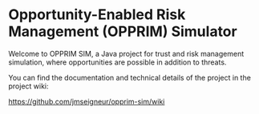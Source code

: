 Opportunity-Enabled Risk Management (OPPRIM) Simulator
=========

Welcome to OPPRIM SIM, a Java project for trust and risk management simulation, where opportunities are possible in addition to threats.

You can find the documentation and technical details of the project in the project wiki:

https://github.com/jmseigneur/opprim-sim/wiki
